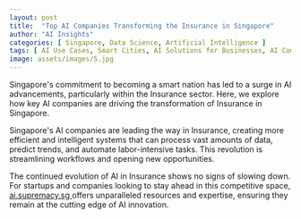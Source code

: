 ```yaml
---
layout: post
title:  "Top AI Companies Transforming the Insurance in Singapore"
author: "AI Insights"
categories: [ Singapore, Data Science, Artificial Intelligence ]
tags: [ AI Use Cases, Smart Cities, AI Solutions for Businesses, AI Companies, Data Analytics ]
image: assets/images/5.jpg
---
```


Singapore's commitment to becoming a smart nation has led to a surge in AI advancements, particularly within the Insurance sector. Here, we explore how key AI companies are driving the transformation of Insurance in Singapore.

Singapore's AI companies are leading the way in Insurance, creating more efficient and intelligent systems that can process vast amounts of data, predict trends, and automate labor-intensive tasks. This revolution is streamlining workflows and opening new opportunities.

The continued evolution of AI in Insurance shows no signs of slowing down. For startups and companies looking to stay ahead in this competitive space, <a href="https://ai.supremacy.sg" target="_blank"> ai.supremacy.sg </a> offers unparalleled resources and expertise, ensuring they remain at the cutting edge of AI innovation.
